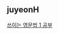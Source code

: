 <h2>juyeonH</h2><a href="https://mycodeplayground66.notion.site/LESSON02-3d160e3ae9234431bdfc69048a4ef6f1?pvs=4">쓰이는 영문법 1 공부</a>
